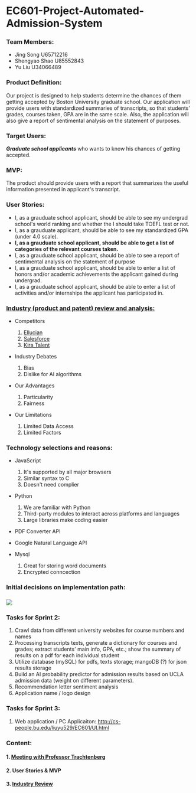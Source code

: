 # EC601-Project-Automated-Admission-System

### Team Members:
<ul>
  <li>Jing Song U65712216</li>
  <li>Shengyao Shao U85552843</li>
  <li>Yu Liu U34066489</li>
 </ul>

### Product Definition: 
Our project is designed to help students determine the chances of them getting accepted by Boston University graduate school. Our application will provide users with standardized summaries of transcripts, so that students' grades, courses taken, GPA are in the same scale. Also, the application will also give a report of sentimental analysis on the statement of purposes.

### Target Users: 
<em><strong>Graduate school applicants</strong></em> who wants to know his chances of getting accepted.</br>

### MVP:
The product should provide users with a report that summarizes the useful information presented in applicant's transcript.</br>

### User Stories:

<ul>
<li> I, as a grauduate school applicant, should be able to see my undergrad school's world ranking  and whether the I should take TOEFL test or not.</li>

<li> I, as a grauduate applicant, should be able to see my standardized GPA (under 4.0 scale).</li>

<li> <strong>I, as a grauduate school applicant, should be able to get a list of categories of the relevant courses taken. </strong></li>

<li> I, as a grauduate school applicant, should be able to see a report of sentimental analysis on the statement of purpose</li>

<li> I, as a grauduate school applicant, should be able to enter a list of honors and/or academic achievements the applicant gained during undergrad.</li>
  
<li> I, as a grauduate school applicant, should be able to enter a list of activities and/or internships the applicant has participated in.</li>
  
</ul>

### [Industry (product and patent) review and analysis:](https://github.com/daisysj/EC601-Project-Automated-Admission-System/blob/master/Sprint%201_Industry%20Review.pdf)
 - Competitors
   1. [Ellucian](https://www.ellucian.com/solutions/ellucian-crm-recruit)
   2. [Salesforce](https://www.salesforce.org/highered/recruiting/)
   3. [Kira Talent](https://www.kiratalent.com/product/)
 
 - Industry Debates
   1. Bias
   2. Dislike for AI algorithms
   
 - Our Advantages
   1. Particularity
   2. Fairness
 
 - Our Limitations
   1. Limited Data Access
   2. Limited Factors

### Technology selections and reasons:
 - JavaScript
   1. It's supported by all major browsers
   2. Similar syntax to C
   3. Doesn't need complier 

 - Python
   1. We are familiar with Python
   2. Third-party modules to interact across platforms and languages
   3. Large libraries make coding easier
 
 - PDF Converter API
 
 - Google Natural Language API
 
 - Mysql
   1. Great for storing word documents 
   2. Encrypted conncection
### Initial decisions on implementation path:
### <img src = "https://github.com/daisysj/EC601-Project-Automated-Admission-System/blob/master/Architecture.png"></br>

### Tasks for Sprint 2:
1. Crawl data from different university websites for course numbers and names
2. Processing transcripts texts, generate a dictionary for courses and grades; extract students' main info, GPA, etc.; show the summary     of results on a pdf for each individual student
3. Utilize database (mySQL) for pdfs, texts storage; mangoDB (?) for json results storage
4. Build an AI probability predictor for admission results based on UCLA admission data (weight on different parameters).
5. Recommendation letter sentiment analysis
6. Application name / logo design


### Tasks for Sprint 3:
1. Web application / PC Applicaiton: http://cs-people.bu.edu/liuyu529/EC601/UI.html

### Content:

#### 1. [Meeting with Professor Trachtenberg](https://github.com/daisysj/EC601-Project-Automated-Admission-System/blob/master/2019.9.24%20Meeting%20with%20Prof.%20Trachtenberg.pdf)

#### 2. User Stories & MVP

#### 3. [Industry Review](https://github.com/daisysj/EC601-Project-Automated-Admission-System/blob/master/Sprint%201_Industry%20Review.pdf)

